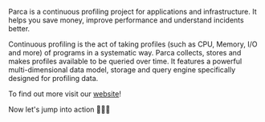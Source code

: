 Parca is a continuous profiling project for applications and infrastructure. It helps you save money, improve performance and understand incidents better.

Continuous profiling is the act of taking profiles (such as CPU, Memory, I/O and more) of programs in a systematic way. Parca collects, stores and makes profiles available to be queried over time. It features a powerful multi-dimensional data model, storage and query engine specifically designed for profiling data.

To find out more visit our [website](https://www.parca.dev/docs/overview)!

Now let's jump into action 🚀🚀🚀
